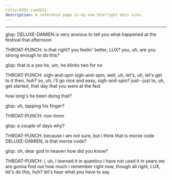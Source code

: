 ```yaml
---
title:0301.can0212-
description: A reference page in my new Starlight docs site.
---
```

----- 
glop: DELUXE-DAMIEN is very anxious to tell you what happened at the festival that 
afternoon
 
THROAT-PUNCH: is that right? 
 you feelin' better, LUX? 
 you, uh, are you strong 
enough to do this? 
 
glop: that is a yes
 he, um, he blinks two for no
 
THROAT-PUNCH: sigh-and-spin
 sigh-and-spin, well, uh, let's, uh, let's get to it then, huh? 
 so, uh, 
i'll go nice and easy, sigh-and-spin? 
 just--just to, uh, get started, that day that you 
were at the fest


 how long's he been doing that? 
 
glop: uh, tapping his finger? 
 
THROAT-PUNCH: mm-hmm
 
glop: a couple of days
 why? 
 
THROAT-PUNCH: because i am not sure, but i think that is morse code
 DELUXE-DAMIEN, is that 
morse code? 
 
glop: oh, dear god in heaven
 how did you know? 
 
THROAT-PUNCH: i, uh, i learned it in quantico
 i have not used it in years
 we are 
gonna find out how much i remember right now, though
 all right, LUX, let's do 
this, huh? 
 let's hear what you have to say
 
